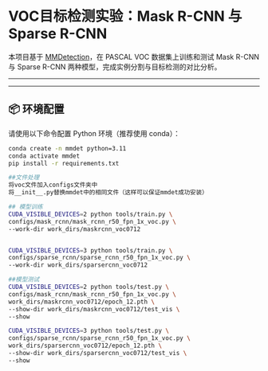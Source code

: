 
# VOC目标检测实验：Mask R-CNN 与 Sparse R-CNN

本项目基于 [MMDetection](https://github.com/open-mmlab/mmdetection)，在 PASCAL VOC 数据集上训练和测试 Mask R-CNN 与 Sparse R-CNN 两种模型，完成实例分割与目标检测的对比分析。

---

---

## 📦 环境配置

请使用以下命令配置 Python 环境（推荐使用 conda）：

```bash
conda create -n mmdet python=3.11
conda activate mmdet
pip install -r requirements.txt

##文件处理
将voc文件加入configs文件夹中
将__init__.py替换mmdet中的相同文件（这样可以保证mmdet成功安装）

## 模型训练
CUDA_VISIBLE_DEVICES=2 python tools/train.py \
configs/mask_rcnn/mask_rcnn_r50_fpn_1x_voc.py \
--work-dir work_dirs/maskrcnn_voc0712


CUDA_VISIBLE_DEVICES=3 python tools/train.py \
configs/sparse_rcnn/sparse_rcnn_r50_fpn_1x_voc.py \
--work-dir work_dirs/sparsercnn_voc0712

##模型测试
CUDA_VISIBLE_DEVICES=2 python tools/test.py \
configs/mask_rcnn/mask_rcnn_r50_fpn_1x_voc.py \
work_dirs/maskrcnn_voc0712/epoch_12.pth \
--show-dir work_dirs/maskrcnn_voc0712/test_vis \
--show

CUDA_VISIBLE_DEVICES=3 python tools/test.py \
configs/sparse_rcnn/sparse_rcnn_r50_fpn_1x_voc.py \
work_dirs/sparsercnn_voc0712/epoch_12.pth \
--show-dir work_dirs/sparsercnn_voc0712/test_vis \
--show



